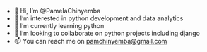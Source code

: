 - 👋 Hi, I’m @PamelaChinyemba
- 👀 I’m interested in python development and data analytics
- 🌱 I’m currently learning python
- 💞️ I’m looking to collaborate on python projects including django
- 📫 You can reach me on pamchinyemba@gmail.com

<!---
PamelaChinyemba/PamelaChinyemba is a ✨ special ✨ repository because its `README.md` (this file) appears on your GitHub profile.
You can click the Preview link to take a look at your changes.
--->

